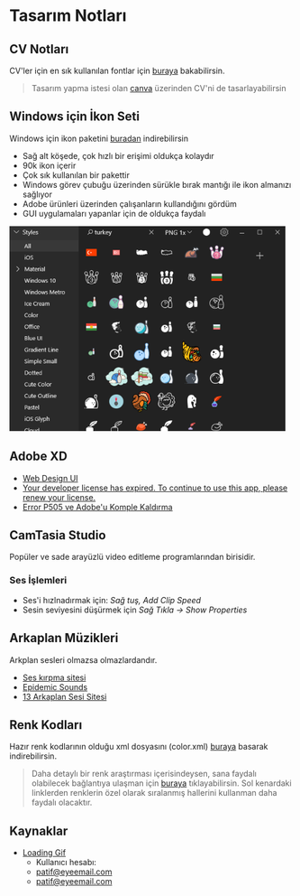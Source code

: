 # Tasarım Notları <!-- omit in toc -->

## CV Notları

CV'ler için en sık kullanılan fontlar için [buraya][best and worst resume fonts] bakabilirsin.

> Tasarım yapma istesi olan [canva][canva] üzerinden CV'ni de tasarlayabilirsin

## Windows için İkon Seti

Windows için ikon paketini [buradan][windows icon pack] indirebilirsin

- Sağ alt köşede, çok hızlı bir erişimi oldukça kolaydır
- 90k ikon içerir
- Çok sık kullanılan bir pakettir
- Windows görev çubuğu üzerinden sürükle bırak mantığı ile ikon almanızı sağlıyor
- Adobe ürünleri üzerinden çalışanların kullandığını gördüm
- GUI uygulamaları yapanlar için de oldukça faydalı

![icon8](../res/icon8.png)

## Adobe XD

- [Web Design UI](https://www.youtube.com/watch?v=aShSUqSbhss)
- [Your developer license has expired. To continue to use this app, please renew your license.](https://forums.adobe.com/thread/2607910)
- [Error P505 ve Adobe'u Komple Kaldırma](https://forums.adobe.com/thread/2313884)

## CamTasia Studio

Popüler ve sade arayüzlü video editleme programlarından birisidir.

### Ses İşlemleri

- Ses'i hızlnadırmak için: _Sağ tuş, Add Clip Speed_
- Sesin seviyesini düşürmek için _Sağ Tıkla -> Show Properties_

## Arkaplan Müzikleri

Arkplan sesleri olmazsa olmazlardandır.

- [Ses kırpma sitesi](https://audiotrimmer.com/#)
- [Epidemic Sounds](https://www.epidemicsound.com)
- [13 Arkaplan Sesi Sitesi](https://buffer.com/library/background-music-video)

## Renk Kodları

Hazır renk kodlarının olduğu xml dosyasını (color.xml) [buraya][colors.rar] basarak indirebilirsin.

> Daha detaylı bir renk araştırması içerisindeysen, sana faydalı olabilecek bağlantıya ulaşman için [buraya][colors] tıklayabilirsin. Sol kenardaki linklerden renklerin özel olarak sıralanmış hallerini kullanman daha faydalı olacaktır.

## Kaynaklar

- [Loading Gif](https://loading.io/)
  - Kullanıcı hesabı:
  - patif@eyeemail.com
  - patif@eyeemail.com

[best and worst resume fonts]: https://www.canva.com/learn/resume-fonts/
[windows icon pack]: https://icons8.com/app
[colors.rar]: https://gelecegiyazanlar.turkcell.com.tr/sites/default/files/colors.rar
[colors]: https://www.w3schools.com/colors/default.asp
[canva]: https://www.canva.com/
